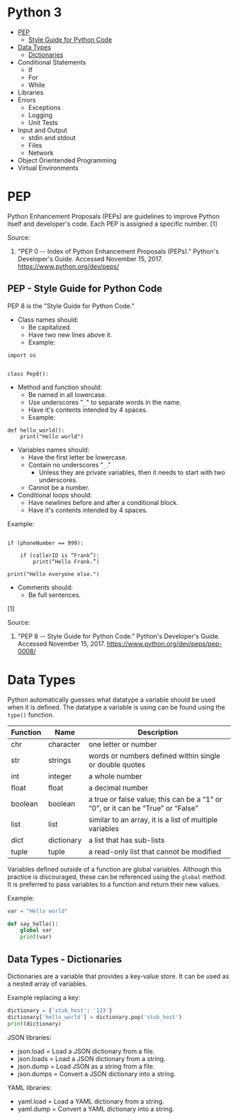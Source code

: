 # Python 3

* [PEP](#pep)
    * [Style Guide for Python Code](#pep---style-guide-for-python-code)
* [Data Types](#data-types)
    * [Dictionaries](#data-types---dictionaries)
* Conditional Statements
    * If
    * For
    * While
* Libraries
* Errors
    * Exceptions
    * Logging
    * Unit Tests
* Input and Output
    * stdin and stdout
    * Files
    * Network
* Object Orientended Programming
* Virtual Environments


# PEP

Python Enhancement Proposals (PEPs) are guidelines to improve Python itself and developer's code. Each PEP is assigned a specific number. [1]

Source:

1. "PEP 0 -- Index of Python Enhancement Proposals (PEPs)." Python's Developer's Guide. Accessed November 15, 2017. https://www.python.org/dev/peps/


## PEP - Style Guide for Python Code

PEP 8 is the "Style Guide for Python Code."

* Class names should:
    * Be capitalized.
    * Have two new lines above it.
    * Example:

```
import os


class Pep8():
```

* Method and function should:
    * Be named in all lowercase.
    * Use underscores "`_`" to separate words in the name.
    * Have it's contents intended by 4 spaces.
    * Example:

```
def hello_world():
    print("Hello world")
```

* Variables names should:
    * Have the first letter be lowercase.
    * Contain no underscores "`_`."
        * Unless they are private variables, then it needs to start with two underscores.
    * Cannot be a number.
* Conditional loops should:
    * Have newlines before and after a conditional block.
    * Have it's contents intended by 4 spaces.


Example:

```

if (phoneNumber == 999):

    if (callerID is “Frank”):
        print(“Hello Frank.”)

print("Hello everyone else.")
```

* Comments should:
    * Be full sentences.

[1]

Source:

1. "PEP 8 -- Style Guide for Python Code." Python's Developer's Guide. Accessed November 15, 2017. https://www.python.org/dev/peps/pep-0008/


# Data Types

Python automatically guesses what datatype a variable should be used when it is defined. The datatype a variable is using can be found using the `type()` function.

| Function | Name | Description |
| --- | --- | --- |
| chr | character | one letter or number
| str | strings | words or numbers defined within single or double quotes
| int | integer | a whole number
| float | float | a decimal number
| boolean | boolean | a true or false value; this can be a “1” or “0”, or it can be “True” or “False”
| list | list | similar to an array, it is a list of multiple variables
| dict | dictionary | a list that has sub-lists
| tuple | tuple | a read-only list that cannot be modified

Variables defined outside of a function are global variables. Although this practice is discouraged, these can be referenced using the `global` method. It is preferred to pass variables to a function and return their new values.

Example:

```python
var = "Hello world"

def say_hello():
    global var
    print(var)
```


## Data Types - Dictionaries

Dictionaries are a variable that provides a key-value store. It can be used as a nested array of variables.

Example replacing a key:

```python
dictionary = {'stub_host': '123'}
dictionary['hello_world'] = dictionary.pop('stub_host')
print(dictionary)
```

JSON libraries:

* json.load = Load a JSON dictionary from a file.
* json.loads = Load a JSON dictionary from a string.
* json.dump = Load JSON as a string from a file.
* json.dumps = Convert a JSON dictionary into a string.

YAML libraries:

* yaml.load = Load a YAML dictionary from a string.
* yaml.dump = Convert a YAML dictionary into a string.